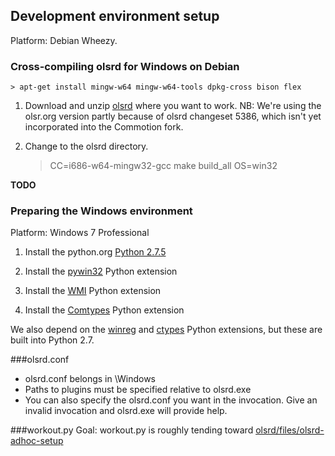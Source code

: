 ## Development environment setup

Platform: Debian Wheezy.

### Cross-compiling olsrd for Windows on Debian

    > apt-get install mingw-w64 mingw-w64-tools dpkg-cross bison flex

1. Download and unzip [olsrd](http://www.olsr.org/releases/0.6/olsrd-0.6.6.tar.gz)
where you want to work. NB: We're using the olsr.org version partly because of
olsrd changeset 5386, which isn't yet incorporated into the Commotion fork.

1. Change to the olsrd directory.

    > CC=i686-w64-mingw32-gcc make build_all OS=win32

__TODO__

### Preparing the Windows environment

Platform: Windows 7 Professional

1. Install the python.org [Python
   2.7.5](http://www.python.org/ftp/python/2.7.5/python-2.7.5.msi)

1. Install the [pywin32](http://sourceforge.net/projects/pywin32/) Python
   extension

1. Install the [WMI](https://pypi.python.org/pypi/WMI/) Python extension

1. Install the [Comtypes](http://sourceforge.net/projects/comtypes/files/comtypes/) Python extension

We also depend on the [winreg](http://docs.python.org/2/library/_winreg.html) and
[ctypes](http://docs.python.org/2/library/ctypes.html) Python extensions, but these
are built into Python 2.7.

###olsrd.conf
- olsrd.conf belongs in \Windows
- Paths to plugins must be specified relative to olsrd.exe
- You can also specify the olsrd.conf you want in the invocation. Give an invalid invocation and olsrd.exe will provide help.

###workout.py
Goal: workout.py is roughly tending toward [olsrd/files/olsrd-adhoc-setup](https://github.com/opentechinstitute/olsrd/blob/release-0.6.5.4/files/olsrd-adhoc-setup)


